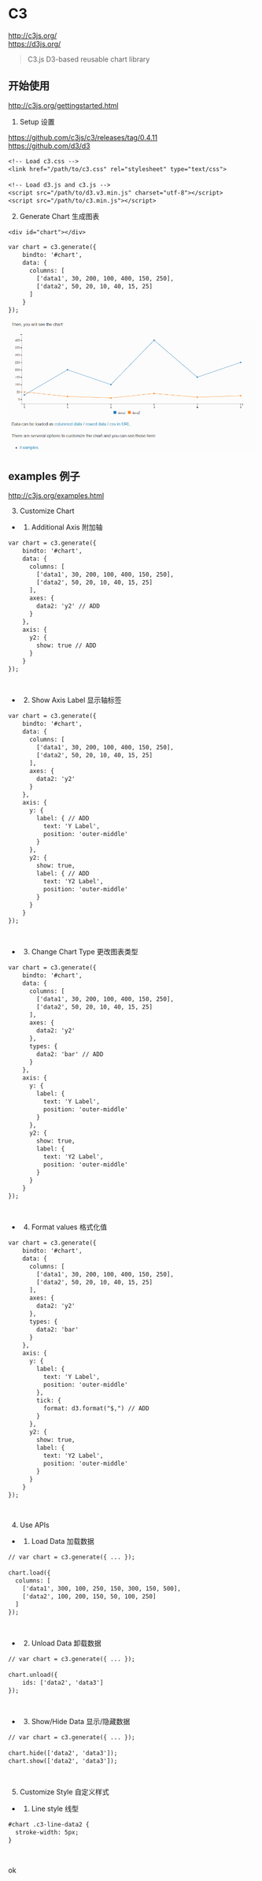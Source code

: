 # C3

http://c3js.org/  
https://d3js.org/  

> C3.js D3-based reusable chart library  


## 开始使用  

http://c3js.org/gettingstarted.html  

1. Setup 设置   

https://github.com/c3js/c3/releases/tag/0.4.11   
https://github.com/d3/d3  


```codes
<!-- Load c3.css -->
<link href="/path/to/c3.css" rel="stylesheet" type="text/css">

<!-- Load d3.js and c3.js -->
<script src="/path/to/d3.v3.min.js" charset="utf-8"></script>
<script src="/path/to/c3.min.js"></script>
``` 

2. Generate Chart 生成图表   

```code
<div id="chart"></div>

``` 

```code
var chart = c3.generate({
    bindto: '#chart',
    data: {
      columns: [
        ['data1', 30, 200, 100, 400, 150, 250],
        ['data2', 50, 20, 10, 40, 15, 25]
      ]
    }
});
``` 
![c3.gif](c3.gif)

## examples 例子   
http://c3js.org/examples.html  

3. Customize Chart  

+ 1. Additional Axis 附加轴  

```codes
var chart = c3.generate({
    bindto: '#chart',
    data: {
      columns: [
        ['data1', 30, 200, 100, 400, 150, 250],
        ['data2', 50, 20, 10, 40, 15, 25]
      ],
      axes: {
        data2: 'y2' // ADD
      }
    },
    axis: {
      y2: {
        show: true // ADD
      }
    }
});
``` 
![]()


+ 2. Show Axis Label 显示轴标签  

```codes
var chart = c3.generate({
    bindto: '#chart',
    data: {
      columns: [
        ['data1', 30, 200, 100, 400, 150, 250],
        ['data2', 50, 20, 10, 40, 15, 25]
      ],
      axes: {
        data2: 'y2'
      }
    },
    axis: {
      y: {
        label: { // ADD
          text: 'Y Label',
          position: 'outer-middle'
        }
      },
      y2: {
        show: true,
        label: { // ADD
          text: 'Y2 Label',
          position: 'outer-middle'
        }
      }
    }
});
``` 
![]()

+ 3. Change Chart Type  更改图表类型  

```codes
var chart = c3.generate({
    bindto: '#chart',
    data: {
      columns: [
        ['data1', 30, 200, 100, 400, 150, 250],
        ['data2', 50, 20, 10, 40, 15, 25]
      ],
      axes: {
        data2: 'y2'
      },
      types: {
        data2: 'bar' // ADD
      }
    },
    axis: {
      y: {
        label: {
          text: 'Y Label',
          position: 'outer-middle'
        }
      },
      y2: {
        show: true,
        label: {
          text: 'Y2 Label',
          position: 'outer-middle'
        }
      }
    }
});
``` 
![]()



+ 4. Format values 格式化值  

```codes
var chart = c3.generate({
    bindto: '#chart',
    data: {
      columns: [
        ['data1', 30, 200, 100, 400, 150, 250],
        ['data2', 50, 20, 10, 40, 15, 25]
      ],
      axes: {
        data2: 'y2'
      },
      types: {
        data2: 'bar'
      }
    },
    axis: {
      y: {
        label: {
          text: 'Y Label',
          position: 'outer-middle'
        },
        tick: {
          format: d3.format("$,") // ADD
        }
      },
      y2: {
        show: true,
        label: {
          text: 'Y2 Label',
          position: 'outer-middle'
        }
      }
    }
});
``` 

![]()


4. Use APIs  

+ 1. Load Data 加载数据  

```codes
// var chart = c3.generate({ ... });

chart.load({
  columns: [
    ['data1', 300, 100, 250, 150, 300, 150, 500],
    ['data2', 100, 200, 150, 50, 100, 250]
  ]
});
``` 
![]()

+ 2. Unload Data 卸载数据  

```codes
// var chart = c3.generate({ ... });

chart.unload({
    ids: ['data2', 'data3']
});
``` 
![]()

+ 3. Show/Hide Data 显示/隐藏数据  

```codes
// var chart = c3.generate({ ... });

chart.hide(['data2', 'data3']);
chart.show(['data2', 'data3']);
``` 
![]()

5. Customize Style 自定义样式  

+ 1. Line style 线型  

```codes
#chart .c3-line-data2 {
  stroke-width: 5px;
}
``` 
![]()




ok



























